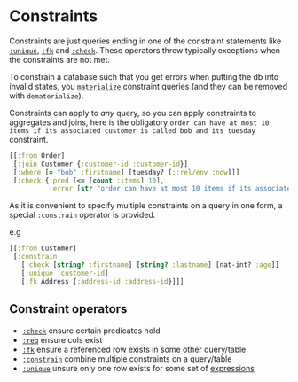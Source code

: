 # Constraints

Constraints are just queries ending in one of the constraint statements like [`:unique`](unique.md),
[`:fk`](fk.md) and [`:check`](check.md). These operators throw typically exceptions when the constraints are not met.

To constrain a database such that you get errors when putting the db into invalid states, you [`materialize`](materialization.md) constraint queries (and they can be removed with `dematerialize`).

Constraints can apply to _any_ query, so you can apply constraints to aggregates and joins, here
is the obligatory `order can have at most 10 items if its associated customer is called bob and its tuesday` constraint.

```clojure 
[[:from Order] 
 [:join Customer {:customer-id :customer-id}]
 [:where [= "bob" :firstname] [tuesday? [::rel/env :now]]]
 [:check {:pred [<= [count :items] 10],
          :error [str "order can have at most 10 items if its associated customer is called bob and its tuesday, found: " [count :items]]}]]
```

As it is convenient to specify multiple constraints on a query in one form, a special
`:constrain` operator is provided.

e.g

```clojure 
[[:from Customer]
 [:constrain
   [:check [string? :firstname] [string? :lastname] [nat-int? :age]]
   [:unique :customer-id]
   [:fk Address {:address-id :address-id}]]]
```

## Constraint operators

- [`:check`](check.md) ensure certain predicates hold
- [`:req`](req.md) ensure cols exist
- [`:fk`](fk.md) ensure a referenced row exists in some other query/table
- [`:constrain`](constrain.md) combine multiple constraints on a query/table
- [`:unique`](unique.md) unsure only one row exists for some set of [expressions](expr.md)